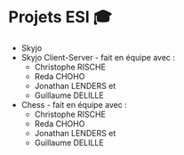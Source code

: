 # Projets ESI :mortar_board:

- Skyjo
- Skyjo Client-Server - fait en équipe avec :  
    - Christophe RISCHE
    - Reda CHOHO
    - Jonathan LENDERS et
    - Guillaume DELILLE
- Chess - fait en équipe avec : 
    - Christophe RISCHE
    - Reda CHOHO
    - Jonathan LENDERS et
    - Guillaume DELILLE
